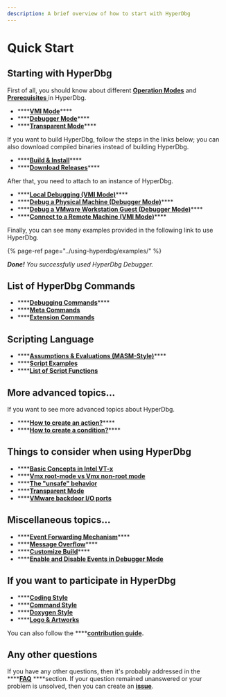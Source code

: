 ```yaml
---
description: A brief overview of how to start with HyperDbg
---
```


# Quick Start

## Starting with HyperDbg

First of all, you should know about different [**Operation Modes**](https://docs.hyperdbg.com/using-hyperdbg/prerequisites/operation-modes) and [**Prerequisites** ](https://docs.hyperdbg.com/using-hyperdbg/prerequisites)in HyperDbg.

* \*\*\*\*[**VMI Mode**](https://docs.hyperdbg.com/using-hyperdbg/prerequisites/operation-modes#vmi-mode)\*\*\*\*
* \*\*\*\*[**Debugger Mode**](https://docs.hyperdbg.com/using-hyperdbg/prerequisites/operation-modes#debugger-mode)\*\*\*\*
* \*\*\*\*[**Transparent Mode**](https://docs.hyperdbg.com/using-hyperdbg/prerequisites/operation-modes#transparent-mode)\*\*\*\*

If you want to build HyperDbg, follow the steps in the links below; you can also download compiled binaries instead of building HyperDbg.

* \*\*\*\*[**Build & Install**](https://docs.hyperdbg.com/getting-started/build-and-install)\*\*\*\*
* \*\*\*\*[**Download Releases**](https://github.com/HyperDbg/HyperDbg/releases)\*\*\*\*

After that, you need to attach to an instance of HyperDbg.

* \*\*\*\*[**Local Debugging \(VMI Mode\)**](https://docs.hyperdbg.com/getting-started/attach-to-hyperdbg/attach-to-local-machine)\*\*\*\*
* \*\*\*\*[**Debug a Physical Machine \(Debugger Mode\)**](https://docs.hyperdbg.com/getting-started/attach-to-hyperdbg/debug#physical-machine)\*\*\*\*
* \*\*\*\*[**Debug a VMware Workstation Guest \(Debugger Mode\)**](https://docs.hyperdbg.com/getting-started/attach-to-hyperdbg/debug#vmware-workstation)\*\*\*\*
* \*\*\*\*[**Connect to a Remote Machine \(VMI Mode\)**](https://docs.hyperdbg.com/getting-started/attach-to-hyperdbg/debug#connect-to-debuggee-vmi-mode)\*\*\*\*

Finally, you can see many examples provided in the following link to use HyperDbg.

{% page-ref page="../using-hyperdbg/examples/" %}

_**Done!** You successfully used HyperDbg Debugger._

## List of HyperDbg Commands

* \*\*\*\*[**Debugging Commands**](https://docs.hyperdbg.com/commands/debugging-commands)\*\*\*\*
* \*\*\*\*[**Meta Commands**](https://docs.hyperdbg.com/commands/meta-commands)
* \*\*\*\*[**Extension Commands**](https://docs.hyperdbg.com/commands/extension-commands)

## Scripting Language

* \*\*\*\*[**Assumptions & Evaluations \(MASM-Style\)**](https://docs.hyperdbg.com/commands/scripting-language/assumptions-and-evaluations)\*\*\*\*
* \*\*\*\*[**Script Examples**](https://docs.hyperdbg.com/commands/scripting-language/examples)
* \*\*\*\*[**List of Script Functions**](https://docs.hyperdbg.com/commands/scripting-language/functions)

## **More advanced topics...**

If you want to see more advanced topics about HyperDbg.

* \*\*\*\*[**How to create an action?**](https://docs.hyperdbg.com/using-hyperdbg/prerequisites/how-to-create-an-action)\*\*\*\*
* \*\*\*\*[**How to create a condition?**](https://docs.hyperdbg.com/using-hyperdbg/prerequisites/how-to-create-a-condition)\*\*\*\*

## Things to consider when using HyperDbg

* \*\*\*\*[**Basic Concepts in Intel VT-x**](https://docs.hyperdbg.com/tips-and-tricks/considerations/basic-concepts-in-intel-vt-x)
* \*\*\*\*[**Vmx root-mode vs Vmx non-root mode**](https://docs.hyperdbg.com/tips-and-tricks/considerations/vmx-root-mode-vs-vmx-non-root-mode)
* \*\*\*\*[**The "unsafe" behavior**](https://docs.hyperdbg.com/tips-and-tricks/considerations/the-unsafe-behavior)
* \*\*\*\*[**Transparent Mode**](https://docs.hyperdbg.com/tips-and-tricks/considerations/transparent-mode)
* \*\*\*\*[**VMware backdoor I/O ports**](https://docs.hyperdbg.com/tips-and-tricks/nested-virtualization-environments/vmware-backdoor-io-ports)

## Miscellaneous topics...

* \*\*\*\*[**Event Forwarding Mechanism**](https://docs.hyperdbg.com/tips-and-tricks/misc/event-forwarding)\*\*\*\*
* \*\*\*\*[**Message Overflow**](https://docs.hyperdbg.com/tips-and-tricks/misc/message-overflow)\*\*\*\*
* \*\*\*\*[**Customize Build**](https://docs.hyperdbg.com/tips-and-tricks/misc/customize-build)\*\*\*\*
* \*\*\*\*[**Enable and Disable Events in Debugger Mode**](https://docs.hyperdbg.com/tips-and-tricks/misc/enable-and-disable-events-in-debugger-mode)

## If you want to participate in HyperDbg

* \*\*\*\*[**Coding Style**](https://docs.hyperdbg.com/contribution/style-guide/coding-style)
* \*\*\*\*[**Command Style**](https://docs.hyperdbg.com/contribution/style-guide/command-style)
* \*\*\*\*[**Doxygen Style**](https://docs.hyperdbg.com/contribution/style-guide/doxygen-style)
* \*\*\*\*[**Logo & Artworks**](https://docs.hyperdbg.com/style-guide/logo)

You can also follow the ****[**contribution guide**](https://github.com/HyperDbg/HyperDbg/blob/master/CONTRIBUTING.md)**.**

## **Any other questions**

If you have any other questions, then it's probably addressed in the ****[**FAQ**](https://docs.hyperdbg.com/getting-started/faq) ****section. If your question remained unanswered or your problem is unsolved, then you can create an [**issue**](https://github.com/HyperDbg/HyperDbg/issues). 

